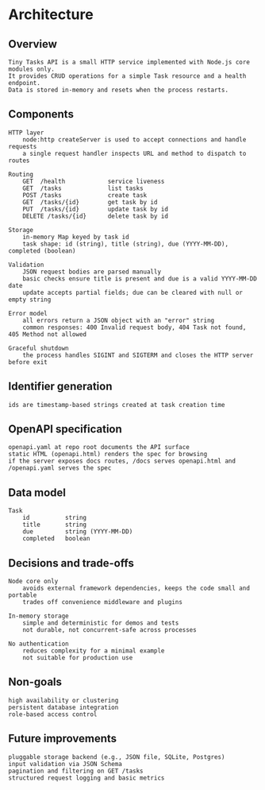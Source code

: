 # Architecture

## Overview

    Tiny Tasks API is a small HTTP service implemented with Node.js core modules only.
    It provides CRUD operations for a simple Task resource and a health endpoint.
    Data is stored in-memory and resets when the process restarts.

## Components

    HTTP layer
        node:http createServer is used to accept connections and handle requests
        a single request handler inspects URL and method to dispatch to routes

    Routing
        GET  /health            service liveness
        GET  /tasks             list tasks
        POST /tasks             create task
        GET  /tasks/{id}        get task by id
        PUT  /tasks/{id}        update task by id
        DELETE /tasks/{id}      delete task by id

    Storage
        in-memory Map keyed by task id
        task shape: id (string), title (string), due (YYYY-MM-DD), completed (boolean)

    Validation
        JSON request bodies are parsed manually
        basic checks ensure title is present and due is a valid YYYY-MM-DD date
        update accepts partial fields; due can be cleared with null or empty string

    Error model
        all errors return a JSON object with an "error" string
        common responses: 400 Invalid request body, 404 Task not found, 405 Method not allowed

    Graceful shutdown
        the process handles SIGINT and SIGTERM and closes the HTTP server before exit

## Identifier generation

    ids are timestamp-based strings created at task creation time

## OpenAPI specification

    openapi.yaml at repo root documents the API surface
    static HTML (openapi.html) renders the spec for browsing
    if the server exposes docs routes, /docs serves openapi.html and /openapi.yaml serves the spec

## Data model

    Task
        id          string
        title       string
        due         string (YYYY-MM-DD)
        completed   boolean

## Decisions and trade-offs

    Node core only
        avoids external framework dependencies, keeps the code small and portable
        trades off convenience middleware and plugins

    In-memory storage
        simple and deterministic for demos and tests
        not durable, not concurrent-safe across processes

    No authentication
        reduces complexity for a minimal example
        not suitable for production use

## Non-goals

    high availability or clustering
    persistent database integration
    role-based access control

## Future improvements

    pluggable storage backend (e.g., JSON file, SQLite, Postgres)
    input validation via JSON Schema
    pagination and filtering on GET /tasks
    structured request logging and basic metrics
